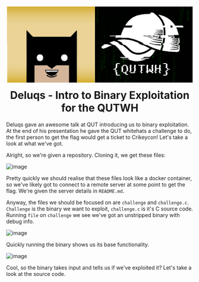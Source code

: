 <p align="center">
  <img width="500" src="delqut.png" alt="Intro to Binary Exploitation">
</p>
<h1 align="center" style="margin-top: 0px;">Deluqs - Intro to Binary Exploitation for the QUTWH</h1>

<p>
Deluqs gave an awesome talk at QUT introducing us to binary exploitation. At the end of his presentation he gave the QUT whitehats a challenge to do, the first person to get the flag would get a ticket to Crikeycon! Let's take a look at what we've got.
  
Alright, so we're given a repository. Cloning it, we get these files:
</p>

![image](https://user-images.githubusercontent.com/104875856/185619589-a41a3f81-d303-4b48-b005-aaebb60e5eb3.png)

Pretty quickly we should realise that these files look like a docker container, so we've likely got to connect to a remote server at some point to get the flag. We're given the server details in `README.md`.

Anyway, the files we should be focused on are `challenge` and `challenge.c`. `Challenge` is the binary we want to exploit, `challenge.c` is it's C source code. 
Running `file` on `challenge` we see we've got an unstripped binary with debug info.

![image](https://user-images.githubusercontent.com/104875856/185620992-41056b2e-04ef-4f2e-b63a-884358cfa794.png)

Quickly running the binary shows us its base functionality.

![image](https://user-images.githubusercontent.com/104875856/185621404-0304bf3c-e1dc-4ed6-8da7-b4ff7ed55062.png)

Cool, so the binary takes input and tells us if we've exploited it? Let's take a look at the source code.

